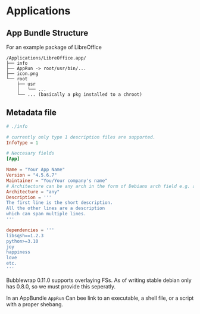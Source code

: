 # Applications

## App Bundle Structure
For an example package of LibreOffice
```
/Applications/LibreOffice.app/
├── info
├── AppRun -> root/usr/bin/...
├── icon.png
└── root
	├── usr
	│	└── ...
	└── ... (basically a pkg installed to a chroot)
```

## Metadata file
```toml
# ./info

# currently only type 1 description files are supported.
InfoType = 1

# Neccesary fields
[App]

Name = "Your App Name"
Version = "4.5.6.7"
Maintainer = "You/Your company's name"
# Architecture can be any arch in the form of Debians arch field e.g. amd64 arm64 i386 etc.
Architecture = "any"
Description = '''
The first line is the short description.
All the other lines are a description
which can span multiple lines.
'''

dependencies = '''
libsqsh==1.2.3
python>=3.10
joy
happiness
love
etc.
'''
```

Bubblewrap 0.11.0 supports overlaying FSs. As of writing stable debian only has 0.8.0, so we must provide this seperatly.

In an AppBundle ```AppRun``` Can bee link to an executable, a shell file, or a script with a
proper shebang.